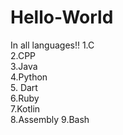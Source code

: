 # Hello-World
In all languages!!
  1.C  
  2.CPP  
  3.Java  
  4.Python  
  5. Dart  
  6.Ruby  
  7.Kotlin  
  8.Assembly
  9.Bash

